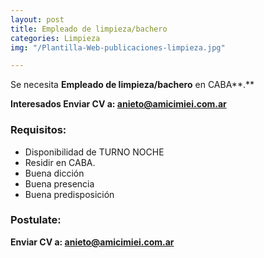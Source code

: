 ```yaml
---
layout: post
title: Empleado de limpieza/bachero
categories: Limpieza
img: "/Plantilla-Web-publicaciones-limpieza.jpg"

---
```

Se necesita **Empleado de limpieza/bachero** en CABA**.**

**Interesados Enviar CV a: anieto@amicimiei.com.ar**

### Requisitos:

* Disponibilidad de TURNO NOCHE
* Residir en CABA.
* Buena dicción
* Buena presencia
* Buena predisposición

### Postulate:

**Enviar CV a: anieto@amicimiei.com.ar**